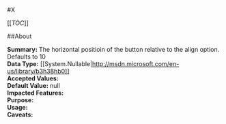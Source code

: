 #X

[[_TOC_]]

##About

**Summary:**  The horizontal positioin of the button relative to the align option. Defaults to 10   
**Data Type:** [[System.Nullable|http://msdn.microsoft.com/en-us/library/b3h38hb0]]  
**Accepted Values:**   
**Default Value:** null  
**Impacted Features:**   
**Purpose:**   
**Usage:**   
**Caveats:**   

